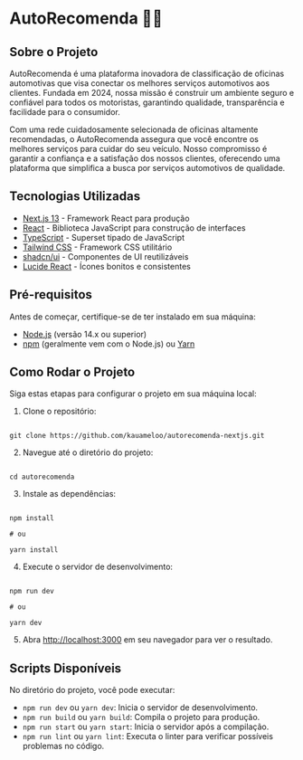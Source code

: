 # AutoRecomenda 🚗🔧

## Sobre o Projeto

AutoRecomenda é uma plataforma inovadora de classificação de oficinas automotivas que visa conectar os melhores serviços automotivos aos clientes. Fundada em 2024, nossa missão é construir um ambiente seguro e confiável para todos os motoristas, garantindo qualidade, transparência e facilidade para o consumidor.

Com uma rede cuidadosamente selecionada de oficinas altamente recomendadas, o AutoRecomenda assegura que você encontre os melhores serviços para cuidar do seu veículo. Nosso compromisso é garantir a confiança e a satisfação dos nossos clientes, oferecendo uma plataforma que simplifica a busca por serviços automotivos de qualidade.

## Tecnologias Utilizadas

- [Next.js 13](https://nextjs.org/) - Framework React para produção
- [React](https://reactjs.org/) - Biblioteca JavaScript para construção de interfaces
- [TypeScript](https://www.typescriptlang.org/) - Superset tipado de JavaScript
- [Tailwind CSS](https://tailwindcss.com/) - Framework CSS utilitário
- [shadcn/ui](https://ui.shadcn.com/) - Componentes de UI reutilizáveis
- [Lucide React](https://lucide.dev/) - Ícones bonitos e consistentes

## Pré-requisitos

Antes de começar, certifique-se de ter instalado em sua máquina:

- [Node.js](https://nodejs.org/) (versão 14.x ou superior)
- [npm](https://www.npmjs.com/) (geralmente vem com o Node.js) ou [Yarn](https://yarnpkg.com/)

## Como Rodar o Projeto

Siga estas etapas para configurar o projeto em sua máquina local:

1. Clone o repositório:

```

git clone https://github.com/kauameloo/autorecomenda-nextjs.git

```

2. Navegue até o diretório do projeto:

```

cd autorecomenda

```

3. Instale as dependências:

```

npm install

# ou

yarn install

```

4. Execute o servidor de desenvolvimento:

```

npm run dev

# ou

yarn dev

```

5. Abra [http://localhost:3000](http://localhost:3000) em seu navegador para ver o resultado.

## Scripts Disponíveis

No diretório do projeto, você pode executar:

- `npm run dev` ou `yarn dev`: Inicia o servidor de desenvolvimento.
- `npm run build` ou `yarn build`: Compila o projeto para produção.
- `npm run start` ou `yarn start`: Inicia o servidor após a compilação.
- `npm run lint` ou `yarn lint`: Executa o linter para verificar possíveis problemas no código.
